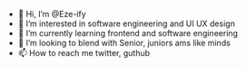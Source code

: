 - 👋 Hi, I’m @Eze-ify
- 👀 I’m interested in software engineering and UI UX design
- 🌱 I’m currently learning frontend and software engineering
- 💞️ I’m looking to blend with Senior, juniors ams like minds 
- 📫 How to reach me twitter, guthub

<!---
Eze-ify/Eze-ify is a ✨ special ✨ repository because its `README.md` (this file) appears on your GitHub profile.
You can click the Preview link to take a look at your changes.
--->
